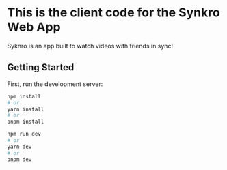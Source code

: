 # This is the client code for the Synkro Web App

Syknro is an app built to watch videos with friends in sync!

## Getting Started

First, run the development server:

```bash
npm install
# or
yarn install
# or
pnpm install
```

```bash
npm run dev
# or
yarn dev
# or
pnpm dev
```
